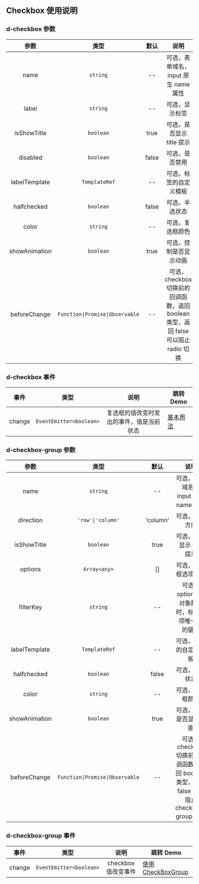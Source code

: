 ## Checkbox 使用说明

### d-checkbox 参数

|     参数      |     类型      | 默认  |                 说明                 | 跳转 Demo                                        |
| :-----------: | :-----------: | :---: | :----------------------------------: | ------------------------------------------------ |
|     name      |   `string`    |  --   | 可选，表单域名，input 原生 name 属性 | [基本用法](/components/checkbox/demo#checkbox-basic) |
|     label     |   `string`    |  --   |            可选，显示标签            | [基本用法](/components/checkbox/demo#checkbox-basic) |
|  isShowTitle  |   `boolean`   | true  |      可选，是否显示 title 提示       | [基本用法](/components/checkbox/demo#checkbox-basic) |
|   disabled    |   `boolean`   | false |            可选，是否禁用            | [基本用法](/components/checkbox/demo#checkbox-basic) |
| labelTemplate | `TemplateRef` |  --   |        可选，标签的自定义模板        | [基本用法](/components/checkbox/demo#checkbox-basic) |
|  halfchecked  |   `boolean`   | false |            可选，半选状态            | [基本用法](/components/checkbox/demo#checkbox-basic) |
|     color     |   `string`    |  --   |           可选，复选框颜色           | [基本用法](/components/checkbox/demo#checkbox-basic) |
| showAnimation |   `boolean`   | true  |        可选，控制是否显示动画        | [基本用法](/components/checkbox/demo#checkbox-basic) |
| beforeChange | `Function\|Promise\|Observable` | -- | 可选，checkbox 切换前的回调函数，返回 boolean 类型，返回 false 可以阻止 radio 切换 | [回调切换](/components/checkbox/demo#condition-change |

### d-checkbox 事件

|  事件  |          类型           |                   说明                   | 跳转 Demo                                        |
| :----: | :---------------------: | :--------------------------------------: | ------------------------------------------------ |
| change | `EventEmitter<boolean>` | 复选框的值改变时发出的事件，值是当前状态 | [基本用法](/components/checkbox/demo#checkbox-basic) |

### d-checkbox-group 参数

|     参数      |       类型        |   默认   |                        说明                        | 跳转 Demo                                    |
| :-----------: | :---------------: | :------: | :------------------------------------------------: | -------------------------------------------- |
|     name      |     `string`      |    --    |        可选，表单域名，input 原生 name 属性        | [使用CheckBoxGroup](/components/checkbox/demo#tabs-group) |
|   direction   | `'row'\|'column'` | 'column' |                   可选，显示方向                   | [使用CheckBoxGroup](/components/checkbox/demo#tabs-group) |
|  isShowTitle  |     `boolean`     |   true   |             可选，是否显示 title 提示              | [使用CheckBoxGroup](/components/checkbox/demo#tabs-group) |
|    options    |   `Array<any>`    |    []    |                可选，复选框选项数组                | [使用CheckBoxGroup](/components/checkbox/demo#tabs-group) |
|   filterKey   |     `string`      |    --    | 可选，options 为对象数组时，标识选项唯一 id 的键值 | [使用CheckBoxGroup](/components/checkbox/demo#tabs-group) |
| labelTemplate |   `TemplateRef`   |    --    |               可选，标签的自定义模板               | [使用CheckBoxGroup](/components/checkbox/demo#tabs-group) |
|  halfchecked  |     `boolean`     |  false   |                   可选，半选状态                   |                                                          |
|     color     |     `string`      |    --    |                  可选，复选框颜色                  | [使用CheckBoxGroup](/components/checkbox/demo#tabs-group) |
| showAnimation |     `boolean`     |   true   |               可选，控制是否显示动画               | [使用CheckBoxGroup](/components/checkbox/demo#tabs-group) |
| beforeChange  | `Function\|Promise\|Observable` | -- | 可选，checkbox 切换前的回调函数，返回 boolean 类型，返回 false 可以阻止 checkbox-group 切换 | [回调切换](/components/checkbox/demo#condition-change |

### d-checkbox-group 事件

|  事件  |          类型           |        说明         | 跳转 Demo                                    |
| :----: | :---------------------: | :-----------------: | -------------------------------------------- |
| change | `EventEmitter<boolean>` | checkbox 值改变事件 | [使用CheckBoxGroup](/components/checkbox/demo#tabs-group) |
